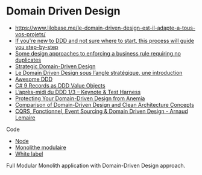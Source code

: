 # Domain Driven Design

- https://www.lilobase.me/le-domain-driven-design-est-il-adapte-a-tous-vos-projets/
- [If you're new to DDD and not sure where to start, this process will guide you step-by-step](https://github.com/ddd-crew/ddd-starter-modelling-process)
- [Some design approaches to enforcing a business rule requiring no duplicates](https://github.com/ardalis/DDD-NoDuplicates)
- [Strategic Domain-Driven Design](https://vaadin.com/learn/tutorials/ddd/strategic_domain_driven_design)
- [Le Domain Driven Design sous l’angle stratégique, une introduction](https://www.lilobase.me/le-domain-driven-design-sous-langle-strategique-une-introduction/)
- [Awesome DDD](https://github.com/heynickc/awesome-ddd)
- [C# 9 Records as DDD Value Objects](https://enterprisecraftsmanship.com/posts/csharp-records-value-objects)
- [L’après-midi du DDD 1/3 – Keynote & Test Harness](https://www.youtube.com/watch?v=qzygjKpFSq4)
- [Protecting Your Domain-Driven Design from Anemia](https://dzone.com/articles/protecting-your-domain-driven-design-from-anemia)
- [Comparison of Domain-Driven Design and Clean Architecture Concepts](https://khalilstemmler.com/articles/software-design-architecture/domain-driven-design-vs-clean-architecture/)
- [CQRS, Fonctionnel, Event Sourcing & Domain Driven Design - Arnaud Lemaire](https://www.youtube.com/watch?v=qBLtZN3p3FU)

Code

- [Node](https://github.com/node-ts/ddd)
- [Monolithe modulaire](https://github.com/kgrzybek/modular-monolith-with-ddd)
- [White label](https://github.com/stemmlerjs/white-label)

Full Modular Monolith application with Domain-Driven Design approach.
